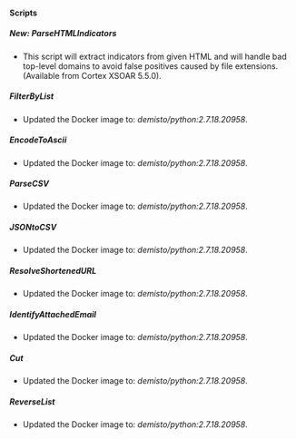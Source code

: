 
#### Scripts
##### New: ParseHTMLIndicators
- This script will extract indicators from given HTML and will handle bad top-level domains to avoid false positives caused by file extensions. (Available from Cortex XSOAR 5.5.0).

##### FilterByList
- Updated the Docker image to: *demisto/python:2.7.18.20958*.
##### EncodeToAscii
- Updated the Docker image to: *demisto/python:2.7.18.20958*.
##### ParseCSV
- Updated the Docker image to: *demisto/python:2.7.18.20958*.
##### JSONtoCSV
- Updated the Docker image to: *demisto/python:2.7.18.20958*.
##### ResolveShortenedURL
- Updated the Docker image to: *demisto/python:2.7.18.20958*.
##### IdentifyAttachedEmail
- Updated the Docker image to: *demisto/python:2.7.18.20958*.
##### Cut
- Updated the Docker image to: *demisto/python:2.7.18.20958*.
##### ReverseList
- Updated the Docker image to: *demisto/python:2.7.18.20958*.